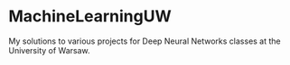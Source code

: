 # MachineLearningUW
My solutions to various projects for Deep Neural Networks classes at the University of Warsaw.
